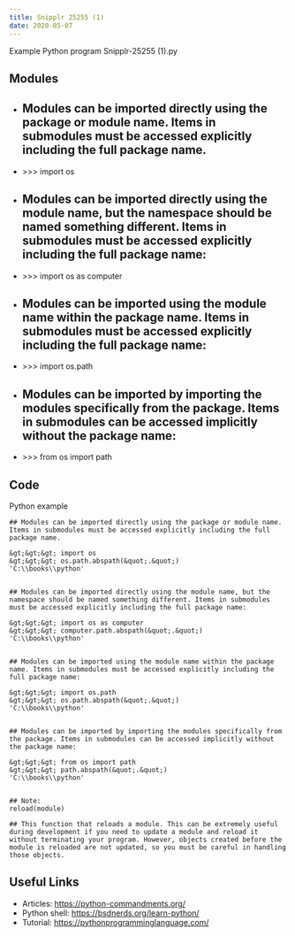 ```yaml
---
title: Snipplr 25255 (1)
date: 2020-05-07
---
```

Example Python program Snipplr-25255 (1).py

## Modules

* ## Modules can be imported directly using the package or module name. Items in submodules must be accessed explicitly including the full package name.
* &gt;&gt;&gt; import os
* ## Modules can be imported directly using the module name, but the namespace should be named something different. Items in submodules must be accessed explicitly including the full package name:
* &gt;&gt;&gt; import os as computer
* ## Modules can be imported using the module name within the package name. Items in submodules must be accessed explicitly including the full package name:
* &gt;&gt;&gt; import os.path
* ## Modules can be imported by importing the modules specifically from the package. Items in submodules can be accessed implicitly without the package name:
* &gt;&gt;&gt; from os import path

## Code

Python example

    ## Modules can be imported directly using the package or module name. Items in submodules must be accessed explicitly including the full package name.
    
    &gt;&gt;&gt; import os
    &gt;&gt;&gt; os.path.abspath(&quot;.&quot;)
    'C:\\books\\python'
    
    
    ## Modules can be imported directly using the module name, but the namespace should be named something different. Items in submodules must be accessed explicitly including the full package name:
    
    &gt;&gt;&gt; import os as computer
    &gt;&gt;&gt; computer.path.abspath(&quot;.&quot;)
    'C:\\books\\python'
    
    
    ## Modules can be imported using the module name within the package name. Items in submodules must be accessed explicitly including the full package name:
    
    &gt;&gt;&gt; import os.path
    &gt;&gt;&gt; os.path.abspath(&quot;.&quot;)
    'C:\\books\\python'
    
    
    ## Modules can be imported by importing the modules specifically from the package. Items in submodules can be accessed implicitly without the package name:
    
    &gt;&gt;&gt; from os import path
    &gt;&gt;&gt; path.abspath(&quot;.&quot;)
    'C:\\books\\python'
    
    
    ## Note:
    reload(module)
    
    ## This function that reloads a module. This can be extremely useful during development if you need to update a module and reload it without terminating your program. However, objects created before the module is reloaded are not updated, so you must be careful in handling those objects.

## Useful Links

- Articles: https://python-commandments.org/
- Python shell: https://bsdnerds.org/learn-python/
- Tutorial: https://pythonprogramminglanguage.com/
